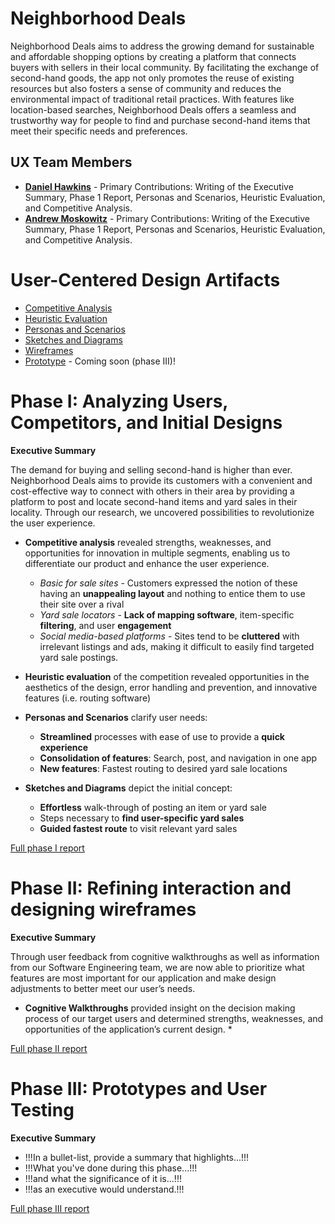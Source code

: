# Neighborhood Deals

Neighborhood Deals aims to address the growing demand for sustainable and affordable shopping options by creating a platform that connects buyers with sellers in their local community. By facilitating the exchange of second-hand goods, the app not only promotes the reuse of existing resources but also fosters a sense of community and reduces the environmental impact of traditional retail practices. With features like location-based searches, Neighborhood Deals offers a seamless and trustworthy way for people to find and purchase second-hand items that meet their specific needs and preferences.

## UX Team Members

* **[Daniel Hawkins](https://usabilityengineering.github.io/ux-portfolio-dhawkins44/)** - Primary Contributions: Writing of the Executive Summary, Phase 1 Report, Personas and Scenarios, Heuristic Evaluation, and Competitive Analysis.
* **[Andrew Moskowitz](https://usabilityengineering.github.io/ux-portfolio-ThatOneGuy-96/)** - Primary Contributions: Writing of the Executive Summary, Phase 1 Report, Personas and Scenarios, Heuristic Evaluation, and Competitive Analysis.

# User-Centered Design Artifacts
 
* [Competitive Analysis](competitive_analysis/competitive_analysis.pdf)
* [Heuristic Evaluation](heuristic_evaluation/heuristic_evaluation.pdf)
* [Personas and Scenarios](personas/personas_and_scenarios.pdf)
* [Sketches and Diagrams](sketches/neighborhood_deals_sketch.pdf)
* [Wireframes](wireframes/README.md)
* [Prototype](#) - Coming soon (phase III)!

# Phase I: Analyzing Users, Competitors, and Initial Designs

**Executive Summary**

The demand for buying and selling second-hand is higher than ever. Neighborhood Deals aims to provide its customers with a convenient and cost-effective way to connect with others in their area by providing a platform to post and locate second-hand items and yard sales in their locality. Through our research, we uncovered possibilities to revolutionize the user experience.

* **Competitive analysis** revealed strengths, weaknesses, and opportunities for innovation in multiple segments, enabling us to differentiate our product and enhance the user experience.
  * *Basic for sale sites* - Customers expressed the notion of these having an **unappealing layout** and nothing to entice them to use their site over a rival
  * *Yard sale locators* - **Lack of mapping software**, item-specific **filtering**, and user **engagement**
  * *Social media-based platforms* - Sites tend to be **cluttered** with irrelevant listings and ads, making it difficult to easily find targeted yard sale postings.

* **Heuristic evaluation** of the competition revealed opportunities in the aesthetics of the design, error handling and prevention, and innovative features (i.e. routing software)

* **Personas and Scenarios** clarify user needs:
  * **Streamlined** processes with ease of use to provide a **quick experience**
  * **Consolidation of features**: Search, post, and navigation in one app
  * **New features**: Fastest routing to desired yard sale locations
  
* **Sketches and Diagrams** depict the initial concept:
  * **Effortless** walk-through of posting an item or yard sale
  * Steps necessary to **find user-specific yard sales**
  * **Guided fastest route** to visit relevant yard sales

[Full phase I report](phaseI/)

# Phase II: Refining interaction and designing wireframes

**Executive Summary**

Through user feedback from cognitive walkthroughs as well as information from our Software Engineering team, we are now able to prioritize what features are most important for our application and make design adjustments to better meet our user’s needs.

* **Cognitive Walkthroughs** provided insight on the decision making process of our target users and determined strengths, weaknesses, and opportunities of the application’s current design.
  * 

[Full phase II report](phaseII/)

# Phase III: Prototypes and User Testing

**Executive Summary**

* !!!In a bullet-list, provide a summary that highlights...!!!
* !!!What you've done during this phase...!!!
* !!!and what the significance of it is...!!!
* !!!as an executive would understand.!!!

[Full phase III report](phaseIII/)
